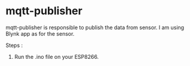 # mqtt-publisher

mqtt-publisher is responsible to publish the data from sensor. I am using Blynk app as for the sensor.

Steps :
  1. Run the .ino file on your ESP8266.
